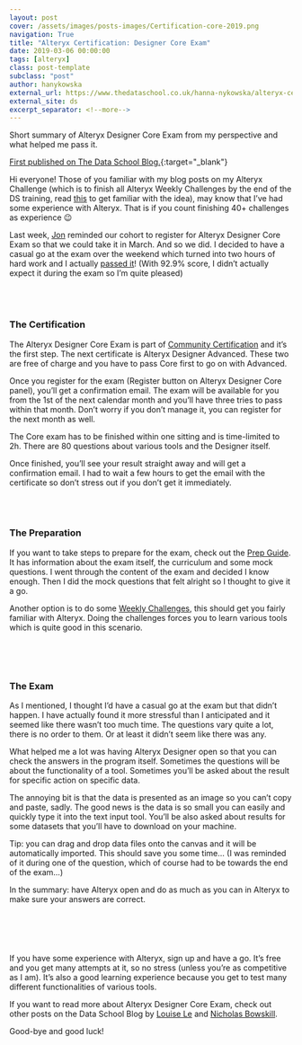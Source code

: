 ```yaml
---
layout: post
cover: /assets/images/posts-images/Certification-core-2019.png
navigation: True
title: "Alteryx Certification: Designer Core Exam"
date: 2019-03-06 00:00:00
tags: [alteryx]
class: post-template
subclass: "post"
author: hanykowska
external_url: https://www.thedataschool.co.uk/hanna-nykowska/alteryx-certification-designer-core-exam/
external_site: ds
excerpt_separator: <!--more-->
---
```


Short summary of Alteryx Designer Core Exam from my perspective and what helped me pass it.

[First published on The Data School Blog.]({{page.external_url}}){:target="\_blank"}

<!--more-->

<p>Hi everyone! Those of you familiar with my blog posts on my Alteryx Challenge (which is to finish all Alteryx Weekly Challenges by the end of the DS training, read <a href="https://www.thedataschool.co.uk/hanna-nykowska/week-1-done-15-more-to-go/">this</a> to get familiar with the idea), may know that I&#8217;ve had some experience with Alteryx. That is if you count finishing 40+ challenges as experience 😉</p>

<p>Last week, <a href="https://www.thedataschool.co.uk/blog/jonathan-allenby/">Jon</a> reminded our cohort to register for Alteryx Designer Core Exam so that we could take it in March. And so we did. I decided to have a casual go at the exam over the weekend which turned into two hours of hard work and I actually <a href="https://twitter.com/hanykowska/status/1102139928090152960">passed it</a>! (With 92.9% score, I didn&#8217;t actually expect it during the exam so I&#8217;m quite pleased)</p>

<div style="height:36px" aria-hidden="true" class="wp-block-spacer"></div>

<h3>The Certification</h3>

<p>The Alteryx Designer Core Exam is part of <a href="https://community.alteryx.com/t5/Certification/bd-p/product-certification">Community Certification</a> and it&#8217;s the first step. The next certificate is Alteryx Designer Advanced. These two are free of charge and you have to pass Core first to go on with Advanced.</p>

<p>Once you register for the exam (Register button on Alteryx Designer Core panel), you&#8217;ll get a confirmation email. The exam will be available for you from the 1st of the next calendar month and you&#8217;ll have three tries to pass within that month. Don&#8217;t worry if you don&#8217;t manage it, you can register for the next month as well.</p>

<p>The Core exam has to be finished within one sitting and is time-limited to 2h. There are 80 questions about various tools and the Designer itself.</p>

<p>Once finished, you&#8217;ll see your result straight away and will get a confirmation email. I had to wait a few hours to get the email with the certificate so don&#8217;t stress out if you don&#8217;t get it immediately.</p>

<div style="height:35px" aria-hidden="true" class="wp-block-spacer"></div>

<h3>The Preparation</h3>

<p>If you want to take steps to prepare for the exam, check out the <a href="https://s3-us-west-1.amazonaws.com/ayx.policies/Core+Certification+Exam+Prep+Guide.pdf">Prep Guide</a>. It has information about the exam itself, the curriculum and some mock questions. I went through the content of the exam and decided I know enough. Then I did the mock questions that felt alright so I thought to give it a go.</p>

<p>Another option is to do some <a href="https://community.alteryx.com/t5/Weekly-Challenge/Weekly-Challenge-Index-amp-Welcome/td-p/48275">Weekly Challenges</a>, this should get you fairly familiar with Alteryx. Doing the challenges forces you to learn various tools which is quite good in this scenario.</p>

<div style="height:49px" aria-hidden="true" class="wp-block-spacer"></div>

<h3>The Exam</h3>

<p>As I mentioned, I thought I&#8217;d have a casual go at the exam but that didn&#8217;t happen. I have actually found it more stressful than I anticipated and it seemed like there wasn&#8217;t too much time. The questions vary quite a lot, there is no order to them. Or at least it didn&#8217;t seem like there was any. </p>

<p>What helped me a lot was having Alteryx Designer open so that you can check the answers in the program itself. Sometimes the questions will be about the functionality of a tool. Sometimes you&#8217;ll be asked about the result for specific action on specific data. </p>

<p>The annoying bit is that the data is presented as an image so you can&#8217;t copy and paste, sadly. The good news is the data is so small you can easily and quickly type it into the text input tool. You&#8217;ll be also asked about results for some datasets that you&#8217;ll have to download on your machine.</p>

<p>Tip: you can drag and drop data files onto the canvas and it will be automatically imported. This should save you some time&#8230; (I was reminded of it during one of the question, which of course had to be towards the end of the exam&#8230;)</p>

<p>In the summary: have Alteryx open and do as much as you can in Alteryx to make sure your answers are correct.</p>

<div style="height:60px" aria-hidden="true" class="wp-block-spacer"></div>

<p>If you have some experience with Alteryx, sign up and have a go. It&#8217;s free and you get many attempts at it, so no stress (unless you&#8217;re as competitive as I am). It&#8217;s also a good learning experience because you get to test many different functionalities of various tools.</p>

<p>If you want to read more about Alteryx Designer Core Exam, check out other posts on the Data School Blog by <a href="https://www.thedataschool.co.uk/louise-le/how-to-prepare-for-your-alteryx-designer-core-exam/">Louise Le</a> and <a href="https://www.thedataschool.co.uk/nicholas-bowskill/alteryx-core-exam-tips/">Nicholas Bowskill</a>.</p>

<p>Good-bye and good luck!</p>
